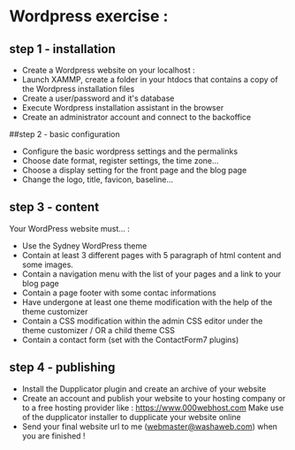 # Wordpress exercise :

## step 1 - installation
 - Create a Wordpress website on your localhost :
 - Launch XAMMP, create a folder in your htdocs that contains a copy of the Wordpress installation files
 - Create a user/password and it's database
 - Execute Wordpress installation assistant in the browser
 - Create an administrator account and connect to the backoffice

##step 2 - basic configuration
 - Configure the basic wordpress settings and the permalinks
 - Choose date format, register settings, the time zone...
 - Choose a display setting for the front page and the blog page
 - Change the logo, title, favicon, baseline...

## step 3 - content
 
Your WordPress website must... : 
- Use the Sydney WordPress theme
- Contain at least 3 different pages with 5 paragraph of html content and some images.
- Contain a navigation menu with the list of your pages and a link to your blog page
- Contain a page footer with some contac informations
- Have undergone at least one theme modification with the help of the theme customizer
- Contain a CSS modification within the admin CSS editor under the theme customizer / OR a child theme CSS
- Contain a contact form (set with the ContactForm7 plugins)

## step 4 - publishing
- Install the Dupplicator plugin and create an archive of your website
- Create an account and publish your website to your hosting company or to a free hosting provider like : https://www.000webhost.com
  Make use of the dupplicator installer to dupplicate your website online
- Send your final website url to me (webmaster@washaweb.com) when you are finished !
